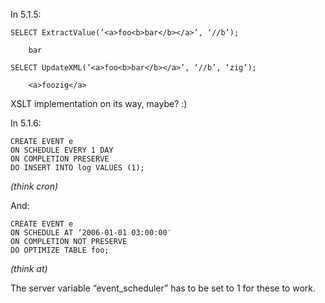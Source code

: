 <!--# set var="title" value="New MySQL toys" -->
<!--# set var="date" value="January 25, 2006" -->

<!--# include file="include/top.html" -->

In 5.1.5:

	SELECT ExtractValue(’<a>foo<b>bar</b></a>’, ‘//b’);

		bar

	SELECT UpdateXML(’<a>foo<b>bar</b></a>’, ‘//b’, ‘zig’);

		<a>foozig</a>

XSLT implementation on its way, maybe? :)

In 5.1.6:

	CREATE EVENT e
	ON SCHEDULE EVERY 1 DAY
	ON COMPLETION PRESERVE
	DO INSERT INTO log VALUES (1);

_(think cron)_

And:

	CREATE EVENT e
	ON SCHEDULE AT ‘2006-01-01 03:00:00′
	ON COMPLETION NOT PRESERVE
	DO OPTIMIZE TABLE foo;

_(think at)_

The server variable “event\_scheduler” has to be set to 1 for these to work.

<!--# include file="include/bottom.html" -->
